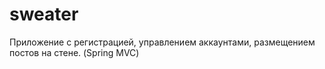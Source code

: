 # sweater

Приложение с регистрацией, управлением аккаунтами, размещением постов на стене.
(Spring MVC)
